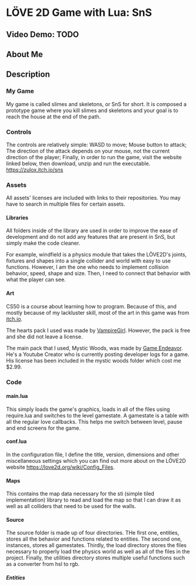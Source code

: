 # LÖVE 2D Game with Lua: SnS

## Video Demo:  TODO

## About Me

## Description

### My Game

My game is called slimes and skeletons, or SnS for short. It is composed a prototype game where you kill slimes and skeletons and your goal is to reach the house at the end of the path.

### Controls

The controls are relatively simple:
WASD to move;
Mouse button to attack;
The direction of the attack depends on your mouse, not the current direction of the player;
Finally, in order to run the game, visit the website linked below, then download, unzip and run the executable.
<https://zulox.itch.io/sns>

### Assets

All assets' licenses are included with links to their repositories. You may have to search in multiple files for certain assets.

#### Libraries

All folders inside of the library are used in order to improve the ease of development and do not add any features that are present in SnS, but simply make the code cleaner.

For example, windfield is a physics module that takes the LÖVE2D's joints, fixtures and shapes into a single collider and world with easy to use functions. However, I am the one who needs to implement collision behavior, speed, shape and size. Then, I need to connect that behavior with what the player can see.

#### Art

CS50 is a course about learning how to program. Because of this, and mostly because of my lackluster skill, most of the art in this game was from [itch.io](https://itch.io/).

The hearts pack I used was made by [VampireGirl](https://itch.io/profile/fliflifly). However, the pack is free and she did not leave a license.

The main pack that I used, Mystic Woods, was made by [Game Endeavor]((https://game-endeavor.itch.io/)). He's a Youtube Creator who is currently posting developer logs for a game. His license has been included in the mystic woods folder which cost me $2.99.

### Code

#### main.lua

This simply loads the game's graphics, loads in all of the files using require.lua and switches to the level gamestate. A gamestate is a table with all the regular love callbacks. This helps me switch between level, pause and end screens for the game.

#### conf.lua

In the configuration file, I define the title, version, dimensions and other miscellaneous settings which you can find out more about on the LÖVE2D website <https://love2d.org/wiki/Config_Files>.

#### Maps

This contains the map data necessary for the sti (simple tiled implementation) library to read and load the map so that I can draw it as well as all colliders that need to be used for the walls.

#### Source

The source folder is made up of four directories. THe first one, entities, stores all the behavior and functions related to entities. The second one, instances, stores all gamestates. Thirdly, the load directory stores the files necessary to properly load the physics world as well as all of the files in the project. Finally, the utilities directory stores multiple useful functions such as a converter from hsl to rgb.

##### Entities
